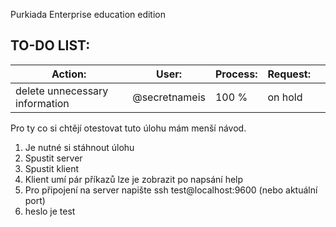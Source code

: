 Purkiada Enterprise education edition

## TO-DO LIST:

Action:|User:|Process:|Request:|<br />
---|---|---|---|---    
delete unnecessary information    | @secretnameis       | 100 % | on hold


Pro ty co si chtějí otestovat tuto úlohu mám menší návod.
1. Je nutné si stáhnout úlohu
2. Spustit server  
3. Spustit klient
4. Klient umí pár příkazů lze je zobrazit po napsání help
5. Pro připojení na server napište ssh test@localhost:9600  (nebo aktuální port)
6. heslo je test
